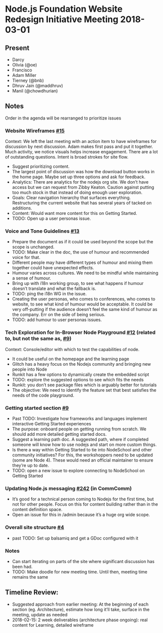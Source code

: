 # Node.js Foundation Website Redesign Initiative Meeting 2018-03-01

## Present
- Darcy 
- Olivia (@oe)
- Francisco
- Adam Miller
- Tierney (@bnb)
- Dhruv Jain (@maddhruv)
- Manil (@chowdhurian)

## Notes
Order in the agenda will be rearranged to prioritize issues

### Website Wireframes [#15](https://github.com/nodejs/website-redesign/issues/15)
Context: We left the last meeting with an action item to have wireframes for discussion by next discussion. Adam makes first pass and put it together. Much activity, we notice visuals helps increase engagement. There are a lot of outstanding questions. Intent is broad strokes for site flow.
* Suggest prioritizing content. 
* The largest point of discussion was how the download button works in the home page. Maybe set up three options and ask for feedback.
* Analytics: There are analytics for the nodejs org site. We don’t have access but we can request from Zibby Keaton. Caution against putting too much stock in that instead of doing enough user exploration.
* Goals: Clear navigation hierarchy that surfaces everything. Restructuring the current website that has several years of tacked on additions.
* Content: Would want more content for this on Getting Started.
* TODO: Open up a user personas issue.


### Voice and Tone Guidelines [#13](https://github.com/nodejs/website-redesign/issues/13)
* Prepare the document as if it could be used beyond the scope but the scope is unchanged.
* TODO: Make clear in the doc, the use of humour and recommended voice for that.
* Different people may have different types of humour and mixing them together could have unexpected effects.
* Humour varies across cultures. We need to be mindful while maintaining a sense of humour.
* Bring up with i18n working group, to see what happens if humour doesn’t translate and what the fallback is.
* TODO: ping the i18n WG in the issue.
* Creating the user personas, who comes to conferences, who comes to website, to see what kind of humour would be acceptable. It could be very off-putting if the audience doesn’t feel the same kind of humour as the company. Err on the side of being serious.
* TODO: add humour to user personas issues.

### Tech Exploration for In-Browser Node Playground [#12](https://github.com/nodejs/website-redesign/issues/12) (related to, but not the same as, [#9](https://github.com/nodejs/website-redesign/issues/9))
Context: Console/editor with which to test the capabilities of node.
* It could be useful on the homepage and the learning page
* Glitch has a heavy focus on the Nodejs community and bringing new people into Node
* Runkit has a few options to dynamically create the embedded script
* TODO: explore the suggested options to see which fits the needs
* Runkit: you don’t see package files which is arguably better for tutorials
* The objective: We need to identify the feature set that best satisfies the needs of the code playground.


### Getting started section [#9](https://github.com/nodejs/website-redesign/issues/9)
* Past TODO: Investigate how frameworks and languages implement interactive Getting Started experiences
* The purpose: onboard people on getting running from scratch. We should add more detailed getting started docs.
* Suggest a learning path doc. A suggested path, where if completed someone will know how to use nodejs and start on more custom things.
* Is there a way within Getting Started to tie into NodeSchool and other community initiatives? For this, the workshoppers need to be updated (some are Node 4). These would need an official maintainer to ensure they’re up to date.
* TODO: open a new issue to explore connecting to NodeSchool on Getting Started


### Updating Node.js messaging [#242](https://github.com/nodejs/community-committee/issues/242) (in CommComm)
* It’s good for a technical person coming to Nodejs for the first time, but not for other people. Focus on this for content building rather than in the content definition space.
* Open an issue for this in /admin because it’s a huge org wide scope.


### Overall site structure [#4](https://github.com/nodejs/website-redesign/issues/4)
* past TODO: Set up balsamiq and get a GDoc configured with it


### Notes
* Can start iterating on parts of the site where significant discussion has been had.
* TODO: Make doodle for new meeting time. Until then, meeting time remains the same


## Timeline Review:
* Suggested approach from earlier meeting: At the beginning of each section (eg. Architecture), estimate how long it’ll take, surface in the meeting, update as needed
* 2018-02-15: 2 week deliverables (architecture phase ongoing): real content for Learning, detailed wireframe


